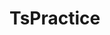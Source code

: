 # TsPractice

<!-- 公司專案限用 npx tsc來驅動 typescript
  1. npx tsc --init
  2. 即會新增 tsconfig.json 來驅動 TS
  3. 即可於終端機打 npx tsc (編譯 XX.ts => XX.js) 

  3-1. 一般情況於全域install typescript 後 即可直接使用 tsc
 -->